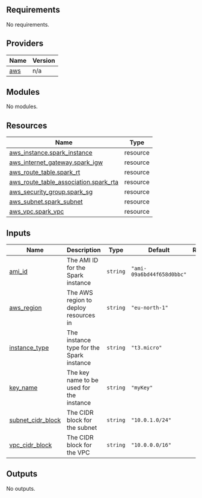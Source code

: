 <!-- BEGIN_TF_DOCS -->
## Requirements

No requirements.

## Providers

| Name | Version |
|------|---------|
| <a name="provider_aws"></a> [aws](#provider\_aws) | n/a |

## Modules

No modules.

## Resources

| Name | Type |
|------|------|
| [aws_instance.spark_instance](https://registry.terraform.io/providers/hashicorp/aws/latest/docs/resources/instance) | resource |
| [aws_internet_gateway.spark_igw](https://registry.terraform.io/providers/hashicorp/aws/latest/docs/resources/internet_gateway) | resource |
| [aws_route_table.spark_rt](https://registry.terraform.io/providers/hashicorp/aws/latest/docs/resources/route_table) | resource |
| [aws_route_table_association.spark_rta](https://registry.terraform.io/providers/hashicorp/aws/latest/docs/resources/route_table_association) | resource |
| [aws_security_group.spark_sg](https://registry.terraform.io/providers/hashicorp/aws/latest/docs/resources/security_group) | resource |
| [aws_subnet.spark_subnet](https://registry.terraform.io/providers/hashicorp/aws/latest/docs/resources/subnet) | resource |
| [aws_vpc.spark_vpc](https://registry.terraform.io/providers/hashicorp/aws/latest/docs/resources/vpc) | resource |

## Inputs

| Name | Description | Type | Default | Required |
|------|-------------|------|---------|:--------:|
| <a name="input_ami_id"></a> [ami\_id](#input\_ami\_id) | The AMI ID for the Spark instance | `string` | `"ami-09a6bd44f658d0bbc"` | no |
| <a name="input_aws_region"></a> [aws\_region](#input\_aws\_region) | The AWS region to deploy resources in | `string` | `"eu-north-1"` | no |
| <a name="input_instance_type"></a> [instance\_type](#input\_instance\_type) | The instance type for the Spark instance | `string` | `"t3.micro"` | no |
| <a name="input_key_name"></a> [key\_name](#input\_key\_name) | The key name to be used for the instance | `string` | `"myKey"` | no |
| <a name="input_subnet_cidr_block"></a> [subnet\_cidr\_block](#input\_subnet\_cidr\_block) | The CIDR block for the subnet | `string` | `"10.0.1.0/24"` | no |
| <a name="input_vpc_cidr_block"></a> [vpc\_cidr\_block](#input\_vpc\_cidr\_block) | The CIDR block for the VPC | `string` | `"10.0.0.0/16"` | no |

## Outputs

No outputs.
<!-- END_TF_DOCS -->
